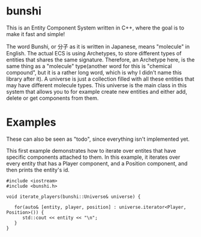 # bunshi
This is an Entity Component System written in C++, where the goal is to make it fast and simple!

The word Bunshi, or 分子 as it is written in Japanese, means "molecule" in English. 
The actual ECS is using Archetypes, to store different types of entities that shares the same signature.
Therefore, an Archetype here, is the same thing as a "molecule" type(another word for this is "chemical compound", but it is a rather long word, which is why I didn't name this library after it). 
A universe is just a collection filled with all these entities that may have different molecule types. 
This universe is the main class in this system that allows you to for example create new entities and either add, delete or get components from them.

# Examples 
These can also be seen as "todo", since everything isn't implemented yet.

This first example demonstrates how to iterate over entites that have specific components attached to them. In this example, it iterates over every entity that has a Player component, and a Position component, and then prints the entity's id.
```
#include <iostream>
#include <bunshi.h>

void iterate_players(bunshi::Universe& universe) {
  
   for(auto& [entity, player, position] : universe.iterator<Player, Position>()) {
      std::cout << entity << "\n";
   }
}
```
